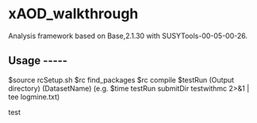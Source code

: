 # xAOD_walkthrough
Analysis framework based on Base,2.1.30 with SUSYTools-00-05-00-26.

## Usage -----
$source rcSetup.sh
$rc find_packages
$rc compile
$testRun (Output directory) (DatasetName)
(e.g. $time testRun submitDir testwithmc 2>&1 | tee logmine.txt)

test
